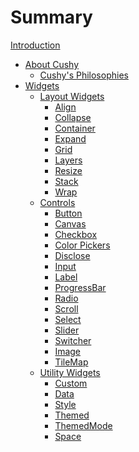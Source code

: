 # Summary

<!-- markdownlint-disable no-empty-links -->

[Introduction](./intro.md)

- [About Cushy](./about.md)
  - [Cushy's Philosophies](./about/philosophies.md)
- [Widgets]()
  - [Layout Widgets](./widgets/layout.md)
    - [Align](./widgets/layout/align.md)
    - [Collapse]()
    - [Container]()
    - [Expand]()
    - [Grid]()
    - [Layers]()
    - [Resize]()
    - [Stack]()
    - [Wrap]()
  - [Controls](./widgets/controls.md)
    - [Button]()
    - [Canvas]()
    - [Checkbox]()
    - [Color Pickers]()
    - [Disclose]()
    - [Input]()
    - [Label]()
    - [ProgressBar]()
    - [Radio]()
    - [Scroll]()
    - [Select]()
    - [Slider]()
    - [Switcher]()
    - [Image]()
    - [TileMap]()
  - [Utility Widgets](./widgets/utility.md)
    - [Custom]()
    - [Data]()
    - [Style]()
    - [Themed]()
    - [ThemedMode]()
    - [Space](./widgets/utility/space.md)
